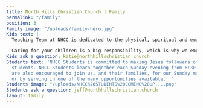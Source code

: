 ```yaml
---
title: North Hills Christian Church | Family
permalink: "/family"
position: 3
Family image: "/uploads/family-hero.jpg"
Kids text: |-
  Teaching Team at NHCC is dedicated to the physical, spiritual and emotional care of children from birth through 5th grade. Our goal is to provide Biblical teaching and experiences that will encourage children to develop lifelong relationships with Jesus Christ. It is our desire to develop individuals who display Christ like character, understand a Biblical worldview, and demonstrate hearts of service.

  Caring for your children is a big responsibility, which is why we employ a national background check company to assure the safety of all teaching volunteers over the age of 18.
Kids ask a question: katie@northhillschristian.church
Students text: 'NHCC Students is committed to making Jesus followers of 6th-12th grade
  students. NHCC Students learn together each Sunday evening from 6:30-8pm. Students
  are also encouraged to join us, and their families, for our Sunday morning worship,
  or by serving in one of the many opportunities available.  '
Students image: "/uploads/NHCC%20STUDENTS%20COMING%20UP....png"
Students ask a question: jeff@northhillschristian.church
layout: family
---
```


